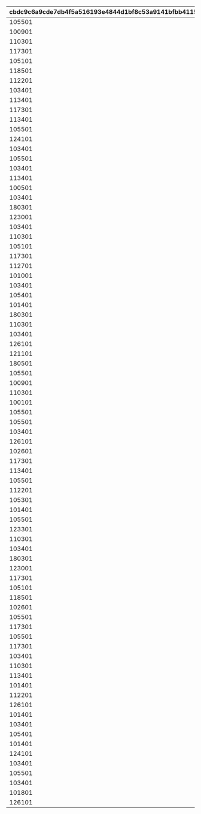 |cbdc9c6a9cde7db4f5a516193e4844d1bf8c53a9141bfbb41156607d7b9940f9|3b88aa8fb16822ea7b0932c5b89cd96b2dfdc6c0523774a3f3645a8872d1c2f8|3aa81b727cf3876f10d896562ee8237e3fb3bac9197d83997a7f1e25fbb53e99|ec3e4e7d252f534fa699aa7a0a80aa07eed6d94649252eb040e1e1fe45b1044d|815a225fc89e68f843559d91534c211dd9b119ea20795ae7259dcf557853caa3|bf880f196740a558e2349ced9c5bf1d9edb91096c9cf2502b21a1d97ea93a9f9|083d89a74d10a2ef4bb458fc6e908a0da2e7a4d79daca89546fbcb40a881bb2e|e50561ea4927d1aab9de08815e777849250a58aa606b745c0dd0c71e7a5e94c0|c24ffc649608330aed3646a1851cb51ccab7c1c3e5638018f8cd5a282de3b43c|8397f045bd1d1df073dc56538ae2bc3ef72703f4865d330ce6de75eb1ef322ef|80d1a62b82af64eb30f0c014dbee11c9bf999fc96031c7139286ceb31d58bb1c|ba27f1154917038ddf92979b2b6e4989bef6f414d68ee0f0906fbe7cef6598c3|abea5a15c82e21bc39fc019b1cfee5a06e34249c936e70e4b4153673a7dfaac4|9bd4bbcc7396936e17d841707865c556270d9ec8853688244fb86759598b5018|61d8f49dbc4bf7f271e81e5e2fa0b7c3122dac31c0decbd8c216daec31c1c77d|566586014ca3276d3f7231ac7b840b1079de1e603b8090e01e00d1e9b4c228e3|8d1f4a909b1757e4e0b0464abd88471bd490f1daa1e3ac49396b4468fe2950b2|7ca74aa0576dd99a06d6456c01e0617a4eaec3eff8dbe79493e37405ae621efb|a9f5e24e97d85ca403dfabd2adf1c06663847ca0ae63ca43bd1ff4d40b1816d9|
| --- | --- | --- | --- | --- | --- | --- | --- | --- | --- | --- | --- | --- | --- | --- | --- | --- | --- | --- |
|105501|6|6|-100|100111|103401|90|1|112201|123001|6|100701|100701|1001|6|0|100003|6|1|
|100901|6|6|-100|100112|103401|90|1|105101|123001|6|106601|103401|1001|6|0|100003|6|2|
|110301|6|6|-100|100113|113401|90|1|106901|101801|6|112701|110301|1001|6|0|100003|6|3|
|117301|4|4|-100|100121|103401|90|2|123001|100201|5|102901|100201|1001|4|0|100003|4|1|
|105101|4|4|-100|100122|117301|90|2|110301|104001|4|104801|104001|1001|4|0|100003|4|2|
|118501|5|4|-100|100123|118001|90|2|100801|111001|4|101401|101401|1001|4|0|100003|4|3|
|112201|2|2|-100|100131|117301|90|3|123001|100801|3|100701|112201|1001|1|0|100003|1|1|
|103401|1|2|-100|100132|106601|90|3|105501|112201|1|100501|105501|1001|1|0|100003|2|2|
|113401|2|1|-100|100133|104801|90|3|110301|124501|2|105401|124501|1001|1|0|100003|3|3|
|117301|6|6|-100|100211|103401|90|1|105001|111401|6|106601|111401|1002|6|0|100003|6|1|
|113401|6|6|-100|100212|105401|90|1|123001|100801|6|105201|113401|1002|6|0|100003|6|2|
|105501|6|6|-100|100213|103401|90|1|123001|107701|6|100501|105501|1002|6|0|100003|6|3|
|124101|5|4|-100|100221|103401|90|2|100901|119001|4|122801|122801|1002|4|0|100003|4|1|
|103401|4|4|-100|100222|100501|90|2|121101|123001|4|105201|100501|1002|4|0|100003|5|2|
|105501|4|4|-100|100223|103401|90|2|123001|118501|5|100701|118501|1002|4|0|100003|5|3|
|103401|1|2|-100|100231|108901|90|3|102601|123001|1|105201|108901|1002|1|0|100003|3|1|
|113401|2|1|-100|100232|102601|90|3|112201|123001|2|104801|104801|1002|1|0|100003|3|2|
|100501|1|2|-100|100233|114701|90|3|110301|106001|2|100701|106001|1002|1|0|100003|7|3|
|103401|6|6|-100|100311|122801|90|1|123001|125101|6|102901|102901|1003|6|0|100003|6|1|
|180301|6|6|-100|100312|106601|90|1|110301|111001|6|105401|180301|1003|6|0|100003|6|2|
|123001|6|6|-100|100313|121401|90|1|118001|118501|6|101401|121401|1003|6|0|100003|6|3|
|103401|4|4|-100|100321|106601|90|2|110301|123001|4|114701|114701|1003|4|0|100003|5|1|
|110301|4|4|-100|100322|117301|90|2|106901|180201|5|100701|106901|1003|4|0|100003|4|2|
|105101|4|4|-100|100323|117501|90|2|113401|124501|4|103401|124501|1003|4|0|100003|5|3|
|117301|2|8|-100|100331|108101|90|3|102601|123001|1|103401|108101|1003|1|0|100003|3|1|
|112701|2|1|-100|100332|103401|90|3|123501|108201|2|100701|108201|1003|1|0|100003|8|2|
|101001|1|3|-100|100333|123001|90|3|100801|108301|1|101401|108301|1003|1|0|100003|8|3|
|103401|6|6|-100|100411|106601|90|1|100901|110301|6|114701|106601|1004|6|0|100003|6|1|
|105401|6|6|-100|100412|100501|90|1|103401|106901|6|180401|180401|1004|6|0|100003|6|2|
|101401|6|6|-100|100413|105501|90|1|123001|100801|6|103401|100801|1004|6|0|100003|6|3|
|180301|4|4|-100|100421|106601|90|2|110301|118001|4|105401|105401|1004|4|0|100003|4|1|
|110301|4|4|-100|100422|113401|90|2|124501|101801|5|105301|101801|1004|4|0|100003|4|2|
|103401|4|4|-100|100423|123301|90|2|105501|123001|4|105201|123301|1004|4|0|100003|5|3|
|126101|3|3|-100|100431|125801|90|3|110301|108301|2|126001|126101|1004|3|0|100003|8|1|
|121101|2|1|-100|100432|103401|90|3|123001|108301|3|103301|103301|1004|7|0|100003|8|2|
|180501|2|2|-100|100433|117301|90|3|123001|106001|3|105801|105801|1004|7|0|100003|7|3|
|105501|6|6|-100|100511|103401|90|1|112201|123001|6|100701|105501|1005|6|0|100003|6|1|
|100901|6|6|-100|100512|103401|90|1|105101|123001|6|106601|100901|1005|6|0|100003|6|2|
|110301|6|6|-100|100513|113401|90|1|106901|101801|6|112701|112701|1005|6|0|100003|6|3|
|100101|4|4|-100|100521|106601|90|2|123801|110301|4|114701|100101|1005|4|0|100003|4|1|
|105501|4|4|-100|100522|103401|90|2|102601|112201|4|105201|102601|1005|4|0|100003|4|2|
|105501|4|4|-100|100523|119201|90|2|110301|121401|4|105401|119201|1005|4|0|100003|4|3|
|103401|1|1|-100|100531|106601|90|3|107701|108301|8|105201|106601|1005|1|0|100003|8|1|
|126101|3|1|-100|100532|103401|90|3|123001|108301|3|127901|127901|1005|3|0|100003|8|2|
|102601|1|2|-100|100533|123301|90|3|123001|108401|3|105801|108401|1005|7|0|100003|8|3|
|117301|6|6|-100|100611|103401|90|1|105001|111401|6|106601|111401|1006|6|0|100003|6|1|
|113401|6|6|-100|100612|105401|90|1|123001|100801|6|105201|113401|1006|6|0|100003|6|2|
|105501|6|6|-100|100613|103401|90|1|123001|107701|6|100501|107701|1006|6|0|100003|6|3|
|112201|4|4|-100|100621|103401|90|2|105001|111401|4|106601|112201|1006|4|0|100003|4|1|
|105301|4|4|-100|100622|105401|90|2|105501|123001|4|102901|123001|1006|4|0|100003|5|2|
|101401|4|4|-100|100623|117301|90|2|112201|123001|4|100701|117301|1006|4|0|100003|5|3|
|105501|1|1|-100|100631|103401|90|3|106001|108301|7|128301|128301|1006|3|0|100003|8|1|
|123301|2|1|-100|100632|106601|90|3|123001|108301|3|106501|106501|1006|1|0|100003|8|2|
|110301|2|1|-100|100633|102601|90|3|123001|107701|3|109001|109001|1006|8|0|100003|8|3|
|103401|6|6|-100|100711|122801|90|1|123001|125101|6|102901|125101|1007|6|1001|100003|6|1|
|180301|6|6|-100|100712|106601|90|1|110301|111001|6|105401|111001|1007|6|1001|100003|6|2|
|123001|6|6|-100|100713|121401|90|1|118001|118501|6|101401|118001|1007|6|1001|100003|6|3|
|117301|4|4|-100|100721|103401|90|2|123001|100201|5|102901|100201|1007|4|1001|100003|4|1|
|105101|4|4|-100|100722|117301|90|2|110301|104001|4|104801|105101|1007|4|1001|100003|4|2|
|118501|4|4|-100|100723|118001|90|2|100801|111001|4|101401|100801|1007|4|1001|100003|4|3|
|102601|1|2|-100|100731|123301|90|3|123001|118501|3|128801|128801|1007|3|1001|100003|3|1|
|105501|1|1|-100|100732|103401|90|3|128901|108301|3|104501|128901|1007|1|1001|100003|8|2|
|117301|2|3|-100|100733|128701|90|3|123001|108301|3|128301|128701|1007|3|1001|100003|8|3|
|105501|6|6|-100|100811|103401|90|1|112201|123001|6|100701|100701|1008|6|1002|100003|6|1|
|117301|6|6|-100|100812|103401|90|1|105001|111401|6|106601|111401|1008|6|1002|100003|6|2|
|103401|6|6|-100|100813|122801|90|1|123001|125101|6|102901|102901|1008|6|1002|100003|6|3|
|110301|4|4|-100|100821|103401|90|2|101201|111401|4|104601|110301|1008|4|1002|100003|4|1|
|113401|4|4|-100|100822|106601|90|2|106901|123001|5|105201|106601|1008|4|1002|100003|5|2|
|101401|4|4|-100|100823|105501|90|2|123001|100801|5|103401|123001|1008|4|1002|100003|4|3|
|112201|2|1|-100|100831|103401|90|3|108801|108301|1|108901|108801|1008|1|1002|100003|8|1|
|126101|3|1|-100|100832|108901|90|3|107701|129001|8|100701|129001|1008|1|1002|100003|3|2|
|101401|1|3|-100|100833|126101|90|3|123001|100201|3|103401|100201|1008|1|1002|100003|1|3|
|103401|6|6|-100|100911|106601|90|1|100901|110301|6|114701|100901|1009|6|1003|100003|6|1|
|105401|6|6|-100|100912|100501|90|1|103401|106901|6|180401|106901|1009|6|1003|100003|6|2|
|101401|6|6|-100|100913|105501|90|1|123001|100801|6|103401|101401|1009|6|1003|100003|6|3|
|124101|4|4|-100|100921|103401|90|2|100901|119001|4|122801|122801|1009|4|1003|100003|4|1|
|103401|4|4|-100|100922|100501|90|2|121101|123001|4|105201|100501|1009|4|1003|100003|5|2|
|105501|4|4|-100|100923|103401|90|2|123001|118501|5|100701|103401|1009|4|1003|100003|5|3|
|103401|1|7|-100|100931|104901|90|3|101601|108301|7|120001|120001|1009|2|1003|100003|8|1|
|101801|1|1|-100|100932|100501|90|3|112201|129001|2|108901|112201|1009|1|1003|100003|3|2|
|126101|3|3|-100|100933|128801|90|3|123001|129001|3|100701|123001|1009|1|1003|100003|3|3|